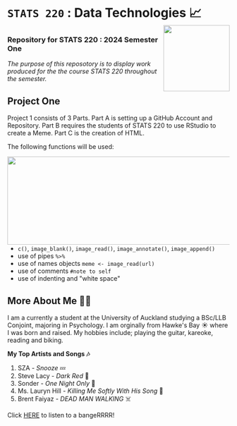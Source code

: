 <!--- First Level of Heading --->

# `STATS 220` : Data Technologies 📈 <img align="right" width="150" height="150" src="https://upload.wikimedia.org/wikipedia/commons/9/9c/University_of_Auckland_logo.png">

<!--- Second Level of Heading --->

### Repository for STATS 220 : 2024 Semester One

<!--- Use of Italics --->

*The purpose of this reposotory is to display work produced for the the course STATS 220 throughout the semester.*

## Project One  

Project 1 consists of 3 Parts. Part A is setting up a GitHub Account and Repository. Part B requires the students of STATS 220 to use RStudio to create a Meme. Part C is the creation of HTML. 

The following functions will be used:

<!--- Use of Unordered List --->

<img align="right" width="550" height="200" src="https://upload.wikimedia.org/wikipedia/commons/thumb/d/d0/RStudio_logo_flat.svg/1280px-RStudio_logo_flat.svg.png">

- `c()`, `image_blank()`, `image_read()`, `image_annotate()`, `image_append()`
- use of pipes `%>%`
- use of names objects `meme <- image_read(url)`
- use of comments `#note to self`
- use of indenting and "white space"

## More About Me 💁‍♀️

I am a currently a student at the University of Auckland studying a BSc/LLB Conjoint, majoring in Psychology. I am orginally from Hawke's Bay ☀️ where I was born and raised. My hobbies include; playing the guitar, kareoke, reading and biking. 

<!--- Use of Bold --->

**My Top Artists and Songs 🎶**

1. SZA - *Snooze* 💤
2. Steve Lacy - *Dark Red* 🎸
3. Sonder - *One Night Only* 🌃
4. Ms. Lauryn Hill - *Killing Me Softly With His Song* 🎷
5. Brent Faiyaz - *DEAD MAN WALKING* ☠️

<!--- Use of Website Link --->

Click [HERE](https://www.youtube.com/watch?v=YKuHdOxj46I) to listen to a bangeRRRR!




